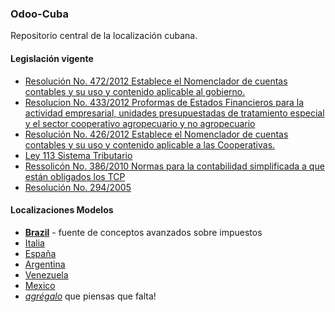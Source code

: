 ### Odoo-Cuba

Repositorio central de la localización cubana.

#### Legislación vigente

- [Resolución No. 472/2012 Establece el Nomenclador de cuentas contables y su uso y contenido aplicable al gobierno.](docs/2013_003_GO_O_MFP_Resolucion_472-2012.pdf)
- [Resolucion No. 433/2012 Proformas de Estados Financieros para la actividad empresarial, unidades presupuestadas de tratamiento especial y el sector cooperativo agropecuario y no agropecuario](docs/MFP_Resolucion_433-2012_NEC5_EF.pdf)
- [Resolución No. 426/2012 Establece el Nomenclador de cuentas contables y su uso y contenido aplicable a las Cooperativas.](docs/MFP_Resolucion_426-2012_Modificacion_del_MNCIF_para_Cooperativas.pdf)
- [Ley 113 Sistema Tributario](docs/2012_053_GO_O_Ley_113_y_Decreto_308.pdf)
- [Ressolicón No. 386/2010 Normas para la contabilidad simplificada a que están obligados los TCP](docs/2010_038_GO_EX_MFP_Resolucion_386-2010_NCC_TCP.pdf)
- [Resolución No. 294/2005](docs/MFP_Resolucion_294-2005.pdf)

#### Localizaciones Modelos

- **[Brazil](https://github.com/openerpbrasil/l10n_br_core)** - fuente de conceptos avanzados sobre impuestos
- [Italia](http://bazaar.launchpad.net/~openobject-italia-core-devs/openobject-italia/italian-addons-7.0/files)
- [España](http://bazaar.launchpad.net/~openerp-spain-team/openerp-spain/7.0/files)
- [Argentina](http://bazaar.launchpad.net/~openerp-l10n-ar-localization/openerp-l10n-ar-localization/trunk/files)
- [Venezuela](https://github.com/odoo-venezuela/odoo-venezuela)
- [Mexico](http://bazaar.launchpad.net/~openerp-mexico-maintainer/openerp-mexico-localization/trunk/files)
- *[agrégalo](https://github.com/odoo-cuba/odoo-cuba/edit/master/README.md)* que piensas que falta!
